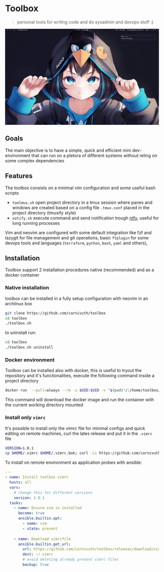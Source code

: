 # Toolbox

> personal tools for writing code and do sysadmin and devops stuff :)

![](./demo.gif)

## Goals

The main objective is to have a simple, quick and efficient mini dev-environment that can run on a pletora of different systems without reling on some complex dependencies

## Features

The toolbox consists on a minimal vim configuration and some useful bash scripts

- `toolmux.sh` open project directory in a tmux session where panes and windows are created based on a config file `.tmux.conf` placed in the project directory (tmuxify style)
- `notify.sh` execute command and send notification trough [ntfy](https://ntfy.sh/), useful for long running processes

Vim and neovim are configured with some default integration like fzf and lazygit for file management and git operations, basic `ftplugin` for some devops tools and languages (`terraform`, `python`, `bash`, `yaml` and others),

## Installation

Toolbox support 2 installation procedures native (recommended) and as a docker container

### Native installation

toolbox can be installed in a fully setup configuration with neovim in an archlinux box

```bash
git clone https://github.com/carnivuth/toolbox
cd toolbox
./toolbox.sh
```

to uninstall run:

```bash
cd toolbox
./toolbox.sh uninstall
```

### Docker environment

Toolbox can be installed also with docker, this is useful to tryout the repository and it's functionalities, execute the following command inside a project directory

```bash
docker run  --pull=always --rm -u $UID:$UID -v "$(pwd)"/:/home/toolbox/"$(basename "$(pwd)")" --name toolbox -it carnivuth/toolbox bash
```

This command will download the docker image and run the container with the current working directory mounted

### Install only `vimrc`

It's possible to install only the vimrc file for minimal configs and quick editing on remote machines, curl the lates release and put it in the `.vimrc` file

```bash
VERSION=1.0.1
cp $HOME/.vimrc $HOME/.vimrc.bak; curl -Ls https://github.com/carnivuth/toolbox/releases/download/vimrc-v$VERSION/vimrc > $HOME/.vimrc
```

To install on remote environment as application probes with ansible:

```yaml
---
- name: Install toolbox vimrc
  hosts: all
  vars:
    # change this for different versions
    version: 1.0.1
  tasks:
    - name: Ensure vim is installed
      become: true
      ansible.builtin.apt:
        - name: vim
        - state: present

    - name: Download vimrcfile
      ansible.builtin.get_url:
        url: https://github.com/carnivuth/toolbox/releases/download/vimrc-v{{ version }}/vimrc
        dest: ~/.vimrc
        # avoid deleting already present vimrc files
        backup: true
```

